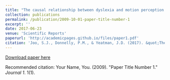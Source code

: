 ```yaml
---
title: "The causal relationship between dyslexia and motion perception reconsidered."
collection: publications
permalink: /publication/2009-10-01-paper-title-number-1
excerpt: ''
date: 2017-06-23
venue: 'Scientific Reports'
paperurl: 'http://academicpages.github.io/files/paper1.pdf'
citation: 'Joo, S.J., Donnelly, P.M., & Yeatman, J.D. (2017). &quot;The causal relationship between dyslexia and motion perception reconsidered..&quot; <i>Scientific Reports</i>. 7(1).'
---
```


[Download paper here](http://academicpages.github.io/files/paper1.pdf)

Recommended citation: Your Name, You. (2009). "Paper Title Number 1." <i>Journal 1</i>. 1(1).
